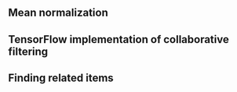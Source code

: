 ## Mean normalization

## TensorFlow implementation of collaborative filtering

## Finding related items
